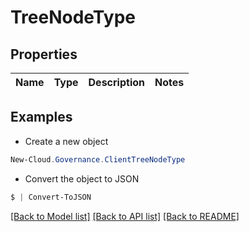 # TreeNodeType
## Properties

Name | Type | Description | Notes
------------ | ------------- | ------------- | -------------

## Examples

- Create a new object
```powershell
New-Cloud.Governance.ClientTreeNodeType 
```

- Convert the object to JSON
```powershell
$ | Convert-ToJSON
```


[[Back to Model list]](../README.md#documentation-for-models) [[Back to API list]](../README.md#documentation-for-api-endpoints) [[Back to README]](../README.md)

